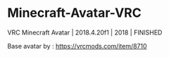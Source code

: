 # Minecraft-Avatar-VRC
VRC Minecraft Avatar | 2018.4.20f1 | 2018 | FINISHED

Base avatar by : https://vrcmods.com/item/8710
